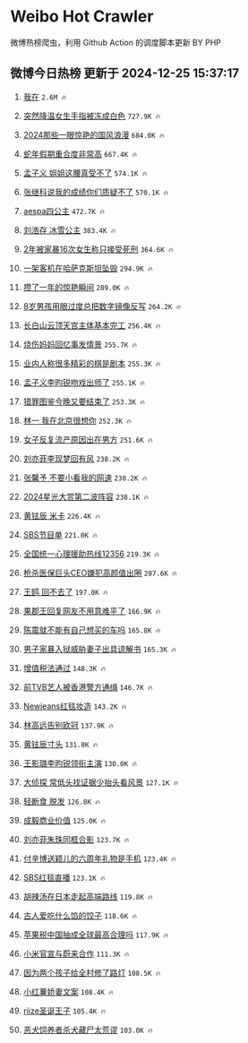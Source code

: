 # Weibo Hot Crawler 



微博热榜爬虫，利用 Github Action 的调度脚本更新 BY PHP 


## 微博今日热榜 更新于 2024-12-25 15:37:17 
1. [我在](https://s.weibo.com/weibo?q=%E6%88%91%E5%9C%A8&t=31&band_rank=1&Refer=top) `2.6M 🔥` 

1. [突然降温女生手指被冻成白色](https://s.weibo.com/weibo?q=%23%E7%AA%81%E7%84%B6%E9%99%8D%E6%B8%A9%E5%A5%B3%E7%94%9F%E6%89%8B%E6%8C%87%E8%A2%AB%E5%86%BB%E6%88%90%E7%99%BD%E8%89%B2%23&t=31&band_rank=2&Refer=top) `727.9K 🔥` 

1. [2024那些一眼惊艳的国风浪漫](https://s.weibo.com/weibo?q=%232024%E9%82%A3%E4%BA%9B%E4%B8%80%E7%9C%BC%E6%83%8A%E8%89%B3%E7%9A%84%E5%9B%BD%E9%A3%8E%E6%B5%AA%E6%BC%AB%23&t=31&band_rank=3&Refer=top) `684.0K 🔥` 

1. [蛇年假期重合度非常高](https://s.weibo.com/weibo?q=%23%E8%9B%87%E5%B9%B4%E5%81%87%E6%9C%9F%E9%87%8D%E5%90%88%E5%BA%A6%E9%9D%9E%E5%B8%B8%E9%AB%98%23&t=31&band_rank=4&Refer=top) `667.4K 🔥` 

1. [孟子义 姐姐这腰真受不了](https://s.weibo.com/weibo?q=%E5%AD%9F%E5%AD%90%E4%B9%89%20%E5%A7%90%E5%A7%90%E8%BF%99%E8%85%B0%E7%9C%9F%E5%8F%97%E4%B8%8D%E4%BA%86&t=31&band_rank=5&Refer=top) `574.1K 🔥` 

1. [张继科说我的成绩你们质疑不了](https://s.weibo.com/weibo?q=%E5%BC%A0%E7%BB%A7%E7%A7%91%E8%AF%B4%E6%88%91%E7%9A%84%E6%88%90%E7%BB%A9%E4%BD%A0%E4%BB%AC%E8%B4%A8%E7%96%91%E4%B8%8D%E4%BA%86&t=31&band_rank=6&Refer=top) `570.1K 🔥` 

1. [aespa四公主](https://s.weibo.com/weibo?q=aespa%E5%9B%9B%E5%85%AC%E4%B8%BB&t=31&band_rank=7&Refer=top) `472.7K 🔥` 

1. [刘浩存 冰雪公主](https://s.weibo.com/weibo?q=%E5%88%98%E6%B5%A9%E5%AD%98%20%E5%86%B0%E9%9B%AA%E5%85%AC%E4%B8%BB&t=31&band_rank=8&Refer=top) `383.4K 🔥` 

1. [2年被家暴16次女生称只接受死刑](https://s.weibo.com/weibo?q=%232%E5%B9%B4%E8%A2%AB%E5%AE%B6%E6%9A%B416%E6%AC%A1%E5%A5%B3%E7%94%9F%E7%A7%B0%E5%8F%AA%E6%8E%A5%E5%8F%97%E6%AD%BB%E5%88%91%23&t=31&band_rank=9&Refer=top) `364.6K 🔥` 

1. [一架客机在哈萨克斯坦坠毁](https://s.weibo.com/weibo?q=%23%E4%B8%80%E6%9E%B6%E5%AE%A2%E6%9C%BA%E5%9C%A8%E5%93%88%E8%90%A8%E5%85%8B%E6%96%AF%E5%9D%A6%E5%9D%A0%E6%AF%81%23&t=31&band_rank=10&Refer=top) `294.9K 🔥` 

1. [攒了一年的惊艳瞬间](https://s.weibo.com/weibo?q=%23%E6%94%92%E4%BA%86%E4%B8%80%E5%B9%B4%E7%9A%84%E6%83%8A%E8%89%B3%E7%9E%AC%E9%97%B4%23&t=31&band_rank=11&Refer=top) `289.0K 🔥` 

1. [8岁男孩用眼过度总把数字镜像反写](https://s.weibo.com/weibo?q=%238%E5%B2%81%E7%94%B7%E5%AD%A9%E7%94%A8%E7%9C%BC%E8%BF%87%E5%BA%A6%E6%80%BB%E6%8A%8A%E6%95%B0%E5%AD%97%E9%95%9C%E5%83%8F%E5%8F%8D%E5%86%99%23&t=31&band_rank=12&Refer=top) `264.2K 🔥` 

1. [长白山云顶天宫主体基本完工](https://s.weibo.com/weibo?q=%23%E9%95%BF%E7%99%BD%E5%B1%B1%E4%BA%91%E9%A1%B6%E5%A4%A9%E5%AE%AB%E4%B8%BB%E4%BD%93%E5%9F%BA%E6%9C%AC%E5%AE%8C%E5%B7%A5%23&t=31&band_rank=13&Refer=top) `256.4K 🔥` 

1. [烧伤妈妈回忆事发情景](https://s.weibo.com/weibo?q=%23%E7%83%A7%E4%BC%A4%E5%A6%88%E5%A6%88%E5%9B%9E%E5%BF%86%E4%BA%8B%E5%8F%91%E6%83%85%E6%99%AF%23&t=31&band_rank=14&Refer=top) `255.7K 🔥` 

1. [业内人称很多精彩的棋是剧本](https://s.weibo.com/weibo?q=%23%E4%B8%9A%E5%86%85%E4%BA%BA%E7%A7%B0%E5%BE%88%E5%A4%9A%E7%B2%BE%E5%BD%A9%E7%9A%84%E6%A3%8B%E6%98%AF%E5%89%A7%E6%9C%AC%23&t=31&band_rank=15&Refer=top) `255.3K 🔥` 

1. [孟子义李昀锐吻戏出师了](https://s.weibo.com/weibo?q=%23%E5%AD%9F%E5%AD%90%E4%B9%89%E6%9D%8E%E6%98%80%E9%94%90%E5%90%BB%E6%88%8F%E5%87%BA%E5%B8%88%E4%BA%86%23&t=31&band_rank=16&Refer=top) `255.1K 🔥` 

1. [猎罪图鉴今晚又要结束了](https://s.weibo.com/weibo?q=%E7%8C%8E%E7%BD%AA%E5%9B%BE%E9%89%B4%E4%BB%8A%E6%99%9A%E5%8F%88%E8%A6%81%E7%BB%93%E6%9D%9F%E4%BA%86&t=31&band_rank=17&Refer=top) `253.3K 🔥` 

1. [林一 我在北京很想你](https://s.weibo.com/weibo?q=%E6%9E%97%E4%B8%80%20%E6%88%91%E5%9C%A8%E5%8C%97%E4%BA%AC%E5%BE%88%E6%83%B3%E4%BD%A0&t=31&band_rank=18&Refer=top) `252.3K 🔥` 

1. [女子反复流产原因出在男方](https://s.weibo.com/weibo?q=%23%E5%A5%B3%E5%AD%90%E5%8F%8D%E5%A4%8D%E6%B5%81%E4%BA%A7%E5%8E%9F%E5%9B%A0%E5%87%BA%E5%9C%A8%E7%94%B7%E6%96%B9%23&t=31&band_rank=19&Refer=top) `251.6K 🔥` 

1. [刘亦菲李现梦回有风](https://s.weibo.com/weibo?q=%23%E5%88%98%E4%BA%A6%E8%8F%B2%E6%9D%8E%E7%8E%B0%E6%A2%A6%E5%9B%9E%E6%9C%89%E9%A3%8E%23&t=31&band_rank=20&Refer=top) `238.2K 🔥` 

1. [张馨予 不要小看我的网速](https://s.weibo.com/weibo?q=%E5%BC%A0%E9%A6%A8%E4%BA%88%20%E4%B8%8D%E8%A6%81%E5%B0%8F%E7%9C%8B%E6%88%91%E7%9A%84%E7%BD%91%E9%80%9F&t=31&band_rank=21&Refer=top) `238.2K 🔥` 

1. [2024星光大赏第二波阵容](https://s.weibo.com/weibo?q=%232024%E6%98%9F%E5%85%89%E5%A4%A7%E8%B5%8F%E7%AC%AC%E4%BA%8C%E6%B3%A2%E9%98%B5%E5%AE%B9%23&t=31&band_rank=22&Refer=top) `238.1K 🔥` 

1. [黄铉辰 米卡](https://s.weibo.com/weibo?q=%E9%BB%84%E9%93%89%E8%BE%B0%20%E7%B1%B3%E5%8D%A1&t=31&band_rank=23&Refer=top) `226.4K 🔥` 

1. [SBS节目单](https://s.weibo.com/weibo?q=SBS%E8%8A%82%E7%9B%AE%E5%8D%95&t=31&band_rank=24&Refer=top) `221.0K 🔥` 

1. [全国统一心理援助热线12356](https://s.weibo.com/weibo?q=%23%E5%85%A8%E5%9B%BD%E7%BB%9F%E4%B8%80%E5%BF%83%E7%90%86%E6%8F%B4%E5%8A%A9%E7%83%AD%E7%BA%BF12356%23&t=31&band_rank=25&Refer=top) `219.3K 🔥` 

1. [枪杀医保巨头CEO嫌犯高颜值出圈](https://s.weibo.com/weibo?q=%23%E6%9E%AA%E6%9D%80%E5%8C%BB%E4%BF%9D%E5%B7%A8%E5%A4%B4CEO%E5%AB%8C%E7%8A%AF%E9%AB%98%E9%A2%9C%E5%80%BC%E5%87%BA%E5%9C%88%23&t=31&band_rank=26&Refer=top) `207.6K 🔥` 

1. [王鸥 回不去了](https://s.weibo.com/weibo?q=%E7%8E%8B%E9%B8%A5%20%E5%9B%9E%E4%B8%8D%E5%8E%BB%E4%BA%86&t=31&band_rank=27&Refer=top) `197.0K 🔥` 

1. [果郡王回复网友不用意难平了](https://s.weibo.com/weibo?q=%E6%9E%9C%E9%83%A1%E7%8E%8B%E5%9B%9E%E5%A4%8D%E7%BD%91%E5%8F%8B%E4%B8%8D%E7%94%A8%E6%84%8F%E9%9A%BE%E5%B9%B3%E4%BA%86&t=31&band_rank=28&Refer=top) `166.9K 🔥` 

1. [陈震就不能有自己想买的车吗](https://s.weibo.com/weibo?q=%23%E9%99%88%E9%9C%87%E5%B0%B1%E4%B8%8D%E8%83%BD%E6%9C%89%E8%87%AA%E5%B7%B1%E6%83%B3%E4%B9%B0%E7%9A%84%E8%BD%A6%E5%90%97%23&t=31&band_rank=29&Refer=top) `165.8K 🔥` 

1. [男子家暴入狱威胁妻子出具谅解书](https://s.weibo.com/weibo?q=%23%E7%94%B7%E5%AD%90%E5%AE%B6%E6%9A%B4%E5%85%A5%E7%8B%B1%E5%A8%81%E8%83%81%E5%A6%BB%E5%AD%90%E5%87%BA%E5%85%B7%E8%B0%85%E8%A7%A3%E4%B9%A6%23&t=31&band_rank=30&Refer=top) `165.3K 🔥` 

1. [增值税法通过](https://s.weibo.com/weibo?q=%23%E5%A2%9E%E5%80%BC%E7%A8%8E%E6%B3%95%E9%80%9A%E8%BF%87%23&t=31&band_rank=31&Refer=top) `148.3K 🔥` 

1. [前TVB艺人被香港警方通缉](https://s.weibo.com/weibo?q=%23%E5%89%8DTVB%E8%89%BA%E4%BA%BA%E8%A2%AB%E9%A6%99%E6%B8%AF%E8%AD%A6%E6%96%B9%E9%80%9A%E7%BC%89%23&t=31&band_rank=32&Refer=top) `146.7K 🔥` 

1. [Newjeans红毯妆造](https://s.weibo.com/weibo?q=%23Newjeans%E7%BA%A2%E6%AF%AF%E5%A6%86%E9%80%A0%23&t=31&band_rank=33&Refer=top) `143.2K 🔥` 

1. [林高远告别欧冠](https://s.weibo.com/weibo?q=%23%E6%9E%97%E9%AB%98%E8%BF%9C%E5%91%8A%E5%88%AB%E6%AC%A7%E5%86%A0%23&t=31&band_rank=34&Refer=top) `137.9K 🔥` 

1. [黄铉辰寸头](https://s.weibo.com/weibo?q=%23%E9%BB%84%E9%93%89%E8%BE%B0%E5%AF%B8%E5%A4%B4%23&t=31&band_rank=35&Refer=top) `131.8K 🔥` 

1. [王影璐李昀锐领衔主演](https://s.weibo.com/weibo?q=%23%E7%8E%8B%E5%BD%B1%E7%92%90%E6%9D%8E%E6%98%80%E9%94%90%E9%A2%86%E8%A1%94%E4%B8%BB%E6%BC%94%23&t=31&band_rank=36&Refer=top) `130.0K 🔥` 

1. [大侦探 常低头找证据少抬头看风景](https://s.weibo.com/weibo?q=%E5%A4%A7%E4%BE%A6%E6%8E%A2%20%E5%B8%B8%E4%BD%8E%E5%A4%B4%E6%89%BE%E8%AF%81%E6%8D%AE%E5%B0%91%E6%8A%AC%E5%A4%B4%E7%9C%8B%E9%A3%8E%E6%99%AF&t=31&band_rank=37&Refer=top) `127.1K 🔥` 

1. [轻断食 脱发](https://s.weibo.com/weibo?q=%E8%BD%BB%E6%96%AD%E9%A3%9F%20%E8%84%B1%E5%8F%91&t=31&band_rank=38&Refer=top) `126.8K 🔥` 

1. [成毅商业价值](https://s.weibo.com/weibo?q=%23%E6%88%90%E6%AF%85%E5%95%86%E4%B8%9A%E4%BB%B7%E5%80%BC%23&t=31&band_rank=39&Refer=top) `125.0K 🔥` 

1. [刘亦菲朱珠同框合影](https://s.weibo.com/weibo?q=%23%E5%88%98%E4%BA%A6%E8%8F%B2%E6%9C%B1%E7%8F%A0%E5%90%8C%E6%A1%86%E5%90%88%E5%BD%B1%23&t=31&band_rank=40&Refer=top) `123.7K 🔥` 

1. [付辛博送颖儿的六周年礼物是手机](https://s.weibo.com/weibo?q=%23%E4%BB%98%E8%BE%9B%E5%8D%9A%E9%80%81%E9%A2%96%E5%84%BF%E7%9A%84%E5%85%AD%E5%91%A8%E5%B9%B4%E7%A4%BC%E7%89%A9%E6%98%AF%E6%89%8B%E6%9C%BA%23&t=31&band_rank=41&Refer=top) `123.4K 🔥` 

1. [SBS红毯直播](https://s.weibo.com/weibo?q=%23SBS%E7%BA%A2%E6%AF%AF%E7%9B%B4%E6%92%AD%23&t=31&band_rank=42&Refer=top) `123.1K 🔥` 

1. [胡辣汤在日本走起高端路线](https://s.weibo.com/weibo?q=%23%E8%83%A1%E8%BE%A3%E6%B1%A4%E5%9C%A8%E6%97%A5%E6%9C%AC%E8%B5%B0%E8%B5%B7%E9%AB%98%E7%AB%AF%E8%B7%AF%E7%BA%BF%23&t=31&band_rank=43&Refer=top) `119.8K 🔥` 

1. [古人爱吃什么馅的饺子](https://s.weibo.com/weibo?q=%E5%8F%A4%E4%BA%BA%E7%88%B1%E5%90%83%E4%BB%80%E4%B9%88%E9%A6%85%E7%9A%84%E9%A5%BA%E5%AD%90&t=31&band_rank=44&Refer=top) `118.6K 🔥` 

1. [苹果税中国抽成全球最高合理吗](https://s.weibo.com/weibo?q=%23%E8%8B%B9%E6%9E%9C%E7%A8%8E%E4%B8%AD%E5%9B%BD%E6%8A%BD%E6%88%90%E5%85%A8%E7%90%83%E6%9C%80%E9%AB%98%E5%90%88%E7%90%86%E5%90%97%23&t=31&band_rank=45&Refer=top) `117.9K 🔥` 

1. [小米官宣与蔚来合作](https://s.weibo.com/weibo?q=%23%E5%B0%8F%E7%B1%B3%E5%AE%98%E5%AE%A3%E4%B8%8E%E8%94%9A%E6%9D%A5%E5%90%88%E4%BD%9C%23&t=31&band_rank=46&Refer=top) `111.3K 🔥` 

1. [因为两个孩子给全村修了路灯](https://s.weibo.com/weibo?q=%E5%9B%A0%E4%B8%BA%E4%B8%A4%E4%B8%AA%E5%AD%A9%E5%AD%90%E7%BB%99%E5%85%A8%E6%9D%91%E4%BF%AE%E4%BA%86%E8%B7%AF%E7%81%AF&t=31&band_rank=47&Refer=top) `108.5K 🔥` 

1. [小红薯娇妻文案](https://s.weibo.com/weibo?q=%E5%B0%8F%E7%BA%A2%E8%96%AF%E5%A8%87%E5%A6%BB%E6%96%87%E6%A1%88&t=31&band_rank=48&Refer=top) `108.4K 🔥` 

1. [riize圣诞王子](https://s.weibo.com/weibo?q=riize%E5%9C%A3%E8%AF%9E%E7%8E%8B%E5%AD%90&t=31&band_rank=49&Refer=top) `105.4K 🔥` 

1. [恶犬饲养者杀犬藏尸太荒谬](https://s.weibo.com/weibo?q=%23%E6%81%B6%E7%8A%AC%E9%A5%B2%E5%85%BB%E8%80%85%E6%9D%80%E7%8A%AC%E8%97%8F%E5%B0%B8%E5%A4%AA%E8%8D%92%E8%B0%AC%23&t=31&band_rank=50&Refer=top) `103.0K 🔥` 

